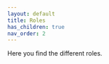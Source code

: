 ```yaml
---
layout: default
title: Roles
has_children: true
nav_order: 2
---
```


Here you find the different roles.
